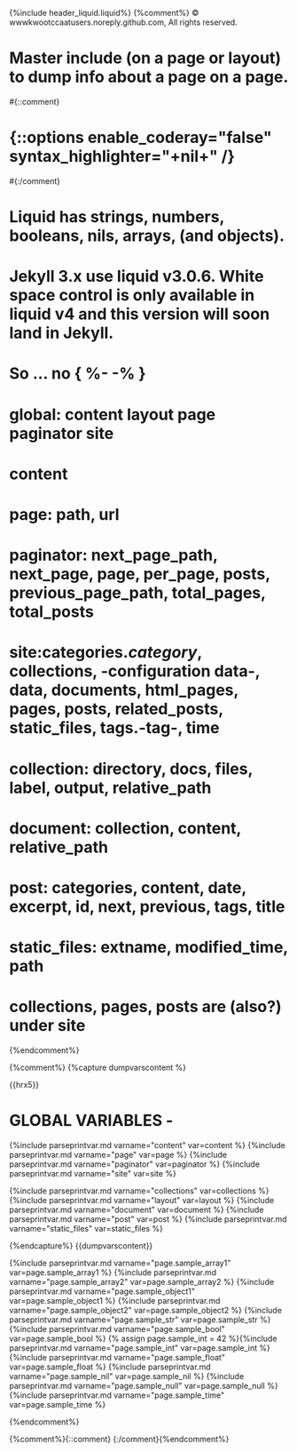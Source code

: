 {%include header_liquid.liquid%}
{%comment%}
© wwwkwootccaatusers.noreply.github.com, All rights reserved.

# Master include (on a page or layout) to dump info about a page on a page.

#{::comment}
# {::options enable_coderay="false" syntax_highlighter="+nil+" /}
#{:/comment}
#
# Liquid has strings, numbers, booleans, nils, arrays, (and objects).
#
# Jekyll 3.x use liquid v3.0.6. White space control is only available in liquid v4 and this version will soon land in Jekyll.
# So ... no { %- -% }
#
# global: content layout page paginator site
# content
# page: path, url
# paginator: next_page_path, next_page, page, per_page, posts, previous_page_path, total_pages, total_posts
# site:categories._category_, collections, -configuration data-, data, documents, html_pages, pages, posts, related_posts, static_files, tags.-tag-, time
# collection: directory, docs, files, label, output, relative_path
# document: collection, content, relative_path
# post: categories, content, date, excerpt, id, next, previous, tags, title
# static_files: extname, modified_time, path

# collections, pages, posts are (also?) under site

{%endcomment%}

{%comment%}
{%capture dumpvarscontent %}

{{hrx5}}

# GLOBAL VARIABLES -

{%include parseprintvar.md varname="content"      var=content      %}
{%include parseprintvar.md varname="page"         var=page         %}
{%include parseprintvar.md varname="paginator"    var=paginator    %}
{%include parseprintvar.md varname="site"         var=site         %}

{%include parseprintvar.md varname="collections"  var=collections  %}
{%include parseprintvar.md varname="layout"       var=layout       %}
{%include parseprintvar.md varname="document"     var=document     %}
{%include parseprintvar.md varname="post"         var=post         %}
{%include parseprintvar.md varname="static_files" var=static_files %}

{%endcapture%}
{{dumpvarscontent}}

{%include parseprintvar.md varname="page.sample_array1"  var=page.sample_array1  %}
{%include parseprintvar.md varname="page.sample_array2"  var=page.sample_array2  %}
{%include parseprintvar.md varname="page.sample_object1" var=page.sample_object1 %}
{%include parseprintvar.md varname="page.sample_object2" var=page.sample_object2 %}
{%include parseprintvar.md varname="page.sample_str"     var=page.sample_str     %}
{%include parseprintvar.md varname="page.sample_bool"    var=page.sample_bool    %}
{% assign page.sample_int = 42 %}{%include parseprintvar.md varname="page.sample_int"     var=page.sample_int     %}
{%include parseprintvar.md varname="page.sample_float"   var=page.sample_float   %}
{%include parseprintvar.md varname="page.sample_nil"     var=page.sample_nil     %}
{%include parseprintvar.md varname="page.sample_null"    var=page.sample_null    %}
{%include parseprintvar.md varname="page.sample_time"    var=page.sample_time    %}

{%endcomment%}

{%comment%}{::comment}
{:/comment}{%endcomment%}
